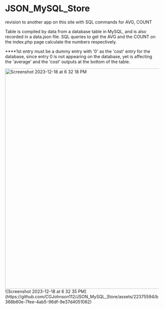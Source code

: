 # JSON_MySQL_Store
revision to another app on this site with SQL commands for AVG, COUNT 

Table is compiled by data from a database table in MySQL, and is also recorded in a data.json file. SQL queries to get the AVG and the COUNT on the index.php page calculate the numbers respectively. 

****1st entry must be a dummy entry with '0' as the 'cost' entry for the database, since entry 0 is not appearing on the database, yet is affecting the 'average' and the 'cost' outputs at the bottom of the table. 


<img width="722" alt="Screenshot 2023-12-18 at 6 32 18 PM" src="https://github.com/CGJohnson112/JSON_MySQL_Store/assets/22375594/055d0d9d-5edc-4ce5-81a9-5937f392d6eb">
![Screenshot 2023-12-18 at 6 32 35 PM](https://github.com/CGJohnson112/JSON_MySQL_Store/assets/22375594/b368b60e-7fee-4ab5-96df-9e37d4051062)
